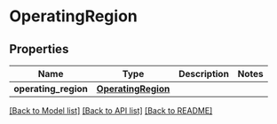 # OperatingRegion

## Properties
Name | Type | Description | Notes
------------ | ------------- | ------------- | -------------
**operating_region** | [**OperatingRegion**](OperatingRegion.md) |  | 

[[Back to Model list]](../README.md#documentation-for-models) [[Back to API list]](../README.md#documentation-for-api-endpoints) [[Back to README]](../README.md)


